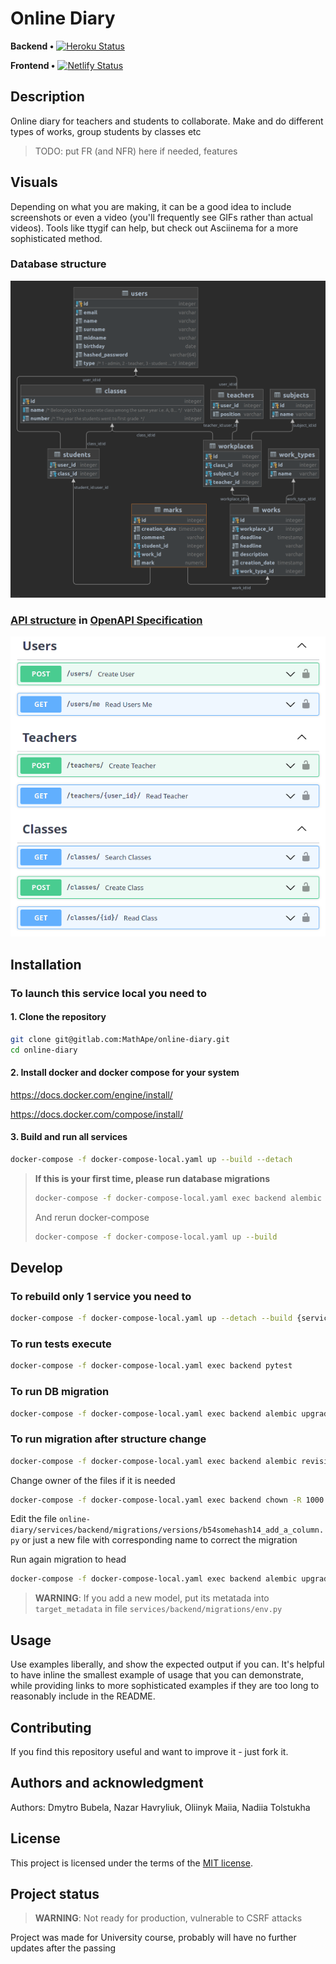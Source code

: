 # Online Diary
**Backend •** [![Heroku Status](https://gitlab.com/MathApe/online-diary/badges/main/pipeline.svg?style=flat-square)](https://gitlab.com/MathApe/online-diary/-/commits/main)

**Frontend •** [![Netlify Status](https://api.netlify.com/api/v1/badges/4a7c60c4-0532-48d7-b160-f7bf4a75166d/deploy-status)](https://app.netlify.com/sites/online-diary-mathape/deploys)

## Description
Online diary for teachers and students to collaborate.
Make and do different types of works, group students by classes etc

> TODO: put FR (and NFR) here if needed, features

## Visuals
Depending on what you are making, it can be a good idea to include screenshots or even a video (you'll frequently see GIFs rather than actual videos). Tools like ttygif can help, but check out Asciinema for a more sophisticated method.

### Database structure
![Database structure](blob/img/db.png)

### [API structure](https://online-diary-mathape.herokuapp.com/api/v1/docs) in [OpenAPI Specification](https://swagger.io/specification/)
![Database structure](blob/img/APIdocs.png)

## Installation
### To launch this service local you need to
#### 1. Clone the repository
```bash
git clone git@gitlab.com:MathApe/online-diary.git
cd online-diary
```
#### 2. Install docker and docker compose for your system
https://docs.docker.com/engine/install/

https://docs.docker.com/compose/install/

#### 3. Build and run all services

```bash
docker-compose -f docker-compose-local.yaml up --build --detach
```

> **If this is your first time, please run database migrations**
> ```bash
> docker-compose -f docker-compose-local.yaml exec backend alembic upgrade head
> ```
> And rerun docker-compose
> ```bash
> docker-compose -f docker-compose-local.yaml up --build
> ```

## Develop

### To rebuild only 1 service you need to
```bash
docker-compose -f docker-compose-local.yaml up --detach --build {service-name}
```

### To run tests execute
```bash
docker-compose -f docker-compose-local.yaml exec backend pytest
```

### To run DB migration
```bash
docker-compose -f docker-compose-local.yaml exec backend alembic upgrade head
```
### To run migration after structure change
```bash
docker-compose -f docker-compose-local.yaml exec backend alembic revision --autogenerate -m "Add a column" 
```
Change owner of the files if it is needed
```bash
docker-compose -f docker-compose-local.yaml exec backend chown -R 1000:1000 migrations
```
Edit the file ```online-diary/services/backend/migrations/versions/b54somehash14_add_a_column.py```
or just a new file with corresponding name to correct the migration

Run again migration to head
```bash
docker-compose -f docker-compose-local.yaml exec backend alembic upgrade head
```
> **WARNING**: If you add a new model, put its metatada into `target_metadata` in file `services/backend/migrations/env.py`


## Usage
Use examples liberally, and show the expected output if you can. It's helpful to have inline the smallest example of usage that you can demonstrate, while providing links to more sophisticated examples if they are too long to reasonably include in the README.

## Contributing
If you find this repository useful and want to improve it - just fork it.

## Authors and acknowledgment
Authors: Dmytro Bubela, Nazar Havryliuk, Oliinyk Maiia, Nadiia Tolstukha

## License
This project is licensed under the terms of the [MIT license](LICENSE).

## Project status
> **WARNING**: Not ready for production, vulnerable to CSRF attacks

Project was made for University course, probably will have no further updates after the passing

